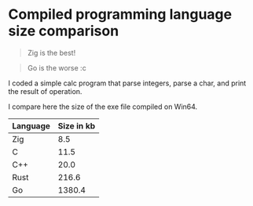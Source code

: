 # Compiled programming language size comparison

> Zig is the best!

> Go is the worse :c

I coded a simple calc program that parse integers, parse a char, and print the result of operation.

I compare here the size of the exe file compiled on Win64.

| Language | Size in kb |
| -------- | ---------- |
| Zig      | 8.5        |
| C        | 11.5       |
| C++      | 20.0       |
| Rust     | 216.6      |
| Go       | 1380.4     |
